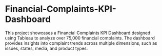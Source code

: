 # Financial-Complaints-KPI-Dashboard
This project showcases a Financial Complaints KPI Dashboard designed using Tableau to analyze over 75,000 financial complaints. The dashboard provides insights into complaint trends across multiple dimensions, such as issues, states, media, and product types.
